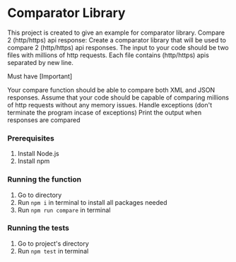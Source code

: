 # Comparator Library
This project is created to give an example for comparator library.
Compare 2 (http/https) api response: Create a comparator library that will be used to compare 2 (http/https) api responses.  The input to your code should be two files with millions of http requests. Each file contains (http/https) apis separated by new line. 

Must have [Important]

Your compare function should be able to compare both XML and JSON responses.
Assume that your code should be capable of comparing millions of http requests without any memory issues. 
Handle exceptions (don't terminate the program incase of exceptions)
Print the output when responses are compared

### Prerequisites
1. Install Node.js
2. Install npm

### Running the function
1. Go to directory
2. Run `npm i` in terminal to install all packages needed
3. Run `npm run compare` in terminal

### Running the tests
1. Go to project's directory
2. Run `npm test` in terminal
